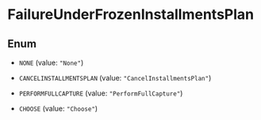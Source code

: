 
# FailureUnderFrozenInstallmentsPlan

## Enum


* `NONE` (value: `"None"`)

* `CANCELINSTALLMENTSPLAN` (value: `"CancelInstallmentsPlan"`)

* `PERFORMFULLCAPTURE` (value: `"PerformFullCapture"`)

* `CHOOSE` (value: `"Choose"`)



